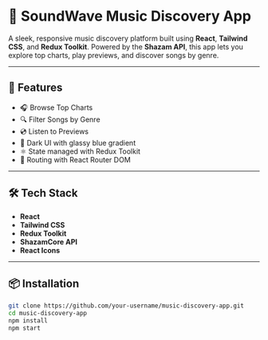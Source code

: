 # 🎵 SoundWave Music Discovery App

A sleek, responsive music discovery platform built using **React**, **Tailwind CSS**, and **Redux Toolkit**. Powered by the **Shazam API**, this app lets you explore top charts, play previews, and discover songs by genre.

---

## 🚀 Features

- 🎧 Browse Top Charts
- 🔍 Filter Songs by Genre
- 💿 Listen to Previews
- 🌙 Dark UI with glassy blue gradient
- ⚛️ State managed with Redux Toolkit
- 🧭 Routing with React Router DOM

---

## 🛠️ Tech Stack

- **React**
- **Tailwind CSS**
- **Redux Toolkit**
- **ShazamCore API**
- **React Icons**

---

## 📦 Installation

```bash
git clone https://github.com/your-username/music-discovery-app.git
cd music-discovery-app
npm install
npm start
